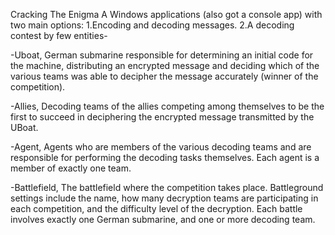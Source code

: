 Cracking The Enigma
A Windows applications (also got a console app) with two main options: 
1.Encoding and decoding messages. 
2.A decoding contest by few entities- 

-Uboat, German submarine responsible for determining an initial code for the machine, 
distributing an encrypted message and deciding which of the various teams was able to decipher the message accurately (winner of the competition).

-Allies, Decoding teams of the allies competing among themselves to be the first to succeed in deciphering the encrypted message transmitted by the UBoat.

-Agent, Agents who are members of the various decoding teams and are responsible for performing the decoding tasks themselves. Each agent is a member of exactly one team.

-Battlefield, The battlefield where the competition takes place.
 Battleground settings include the name, how many decryption teams are participating in each competition, 
 and the difficulty level of the decryption. Each battle involves exactly one German submarine, and one or more decoding team.
